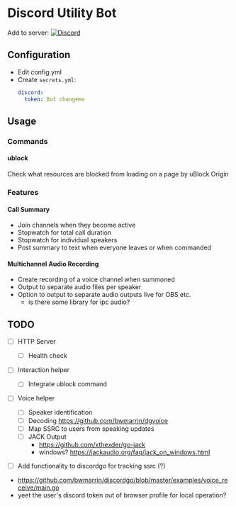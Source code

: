 # Discord Utility Bot

Add to server: [![Discord](https://img.shields.io/badge/Discord-%235865F2.svg?style=flat&logo=discord&logoColor=white)](https://discord.com/api/oauth2/authorize?client_id=1066509605556977724&permissions=8&scope=applications.commands%20bot)

## Configuration
* Edit config.yml
* Create `secrets.yml`:
    ```yaml
    discord:
      token: Bot changeme
    ```

## Usage
### Commands
#### ublock
Check what resources are blocked from loading on a page by uBlock Origin

### Features
#### Call Summary
* Join channels when they become active
* Stopwatch for total call duration
* Stopwatch for individual speakers
* Post summary to text when everyone leaves or when commanded
#### Multichannel Audio Recording
* Create recording of a voice channel when summoned
* Output to separate audio files per speaker
* Option to output to separate audio outputs live for OBS etc.
    * is there some library for ipc audio?


## TODO
* [ ] HTTP Server
  * [ ] Health check
* [ ] Interaction helper
  * [ ] Integrate ublock command
* [ ] Voice helper
  * [ ] Speaker identification
  * [ ] Decoding https://github.com/bwmarrin/dgvoice
  * [ ] Map SSRC to users from speaking updates
  * [ ] JACK Output
    * https://github.com/xthexder/go-jack
    * windows? https://jackaudio.org/faq/jack_on_windows.html
* [ ] Add functionality to discordgo for tracking ssrc (?)


* https://github.com/bwmarrin/discordgo/blob/master/examples/voice_receive/main.go
* yeet the user's discord token out of browser profile for local operation?